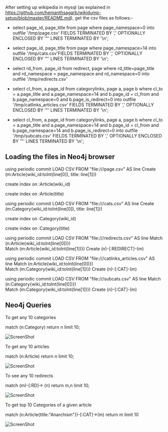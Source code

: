 
After setting up wikipedia in mysql (as explained in https://github.com/hemanthsagarb/wikidump-setup/blob/master/README.md), get the csv files as follows:-

- select page_id, page_title from page where page_namespace=0 into  outfile '/tmp/page.csv' FIELDS TERMINATED BY ',' OPTIONALLY ENCLOSED BY '"'   LINES TERMINATED BY '\n';

- select page_id, page_title from page where page_namespace=14 into outfile '/tmp/cats.csv'FIELDS TERMINATED BY ',' OPTIONALLY ENCLOSED BY '"' LINES TERMINATED BY '\n';

- select rd_from, page_id from redirect, page where  rd_title=page_title and rd_namespace = page_namespace and  rd_namespace=0 into outfile '/tmp/redirects.csv'

- select cl_from, a.page_id from categorylinks, page a, page b where cl_to = a.page_title and a.page_namespace=14 and b.page_id = cl_from and b.page_namespace=0 and b.page_is_redirect=0 into outfile '/tmp/catlinks_articles.csv' FIELDS TERMINATED BY ',' OPTIONALLY ENCLOSED BY '"' LINES TERMINATED BY '\n';

- select cl_from, a.page_id from categorylinks, page a, page b where cl_to = a.page_title and a.page_namespace=14 and b.page_id = cl_from and b.page_namespace=14 and b.page_is_redirect=0 into outfile '/tmp/subcats.csv' FIELDS TERMINATED BY ',' OPTIONALLY ENCLOSED BY '"' LINES TERMINATED BY '\n';

## Loading the files in Neo4j browser

using periodic commit
LOAD CSV FROM "file:///page.csv" AS line 
Create (m:Article{wiki_id:toInt(line[0]), title: line[1]})  

create index on :Article(wiki_id)

create index on :Article(title)

using periodic commit
LOAD CSV FROM "file:///cats.csv" AS line 
Create (m:Category{wiki_id:toInt(line[0]), title: line[1]})  

create index on :Category(wiki_id)

create index on :Category(title)

using periodic commit
LOAD CSV FROM "file:///redirects.csv" AS line 
Match (n:Article{wiki_id:toInt(line[0])})  
Match (m:Article{wiki_id:toInt(line[1])})
Create (n)-[:REDIRECT]-(m)

using periodic commit
LOAD CSV FROM "file:///catlinks_articles.csv" AS line 
Match (n:Article{wiki_id:toInt(line[0])})  
Match (m:Category{wiki_id:toInt(line[1])})
Create (n)-[:CAT]-(m)

using periodic commit
LOAD CSV FROM "file:///subcats.csv" AS line 
Match (n:Category{wiki_id:toInt(line[0])})  
Match (m:Category{wiki_id:toInt(line[1])})
Create (n)-[:CAT]-(m)


## Neo4j Queries

To get any 10 categories 

match (n:Category) return n limit 10;

![ScreenShot](https://raw.github.com/hemanthsagarb/wikidump-setup/master/images/any_10_cats.png)



To get any 10 articles 

match (n:Article) return n limit 10;

![ScreenShot](https://raw.github.com/hemanthsagarb/wikidump-setup/master/images/any_10_articles.png)


To see any 10 redirects

match (m)-[:RD]-> (n) return m,n limit 10;

![ScreenShot](https://raw.github.com/hemanthsagarb/wikidump-setup/master/images/any_redirects.png)


To get top 10 Categories of a given article

match (n:Article{title:"Anarchism"})-[:CAT]->(m) return m limit 10

![ScreenShot](https://raw.github.com/hemanthsagarb/wikidump-setup/master/images/anarchism_categories.png)

